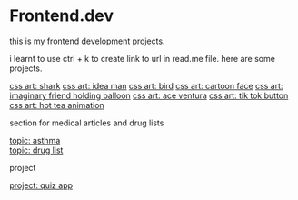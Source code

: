 # Frontend.dev
this is my frontend development projects.

i learnt to use ctrl + k to create link to url in read.me file. here are some projects.

[css art: shark](https://kenzy1093.github.io/Frontend.dev/css-art/css%20shark/shark.html)
[css art: idea man](https://kenzy1093.github.io/Frontend.dev/css-art/man_with_idea/idea.html)
[css art: bird](https://kenzy1093.github.io/Frontend.dev/css-art/bird/bird.html)
[css art: cartoon face](https://kenzy1093.github.io/Frontend.dev/css-art/cartoon%20face/face.html)
[css art: imaginary friend holding balloon](https://kenzy1093.github.io/Frontend.dev/css-art/imaginary%20friend%20holding%20balloon/)
[css art: ace ventura](https://kenzy1093.github.io/Frontend.dev/css-art/ace%20ventura/)
[css art: tik tok button](https://kenzy1093.github.io/Frontend.dev/css-art/tik%20tok%20button/button.html)
[css art: hot tea animation](file:///C:/Users/kenzy/Frontend.dev/css-art/hot%20tea%20animation/hot%20tea.html)

section for medical articles and drug lists

[topic: asthma](https://kenzy1093.github.io/Frontend.dev/medical%20articles/asthma/asthma.html)
<br>
[topic: drug list](https://kenzy1093.github.io/Frontend.dev/medical%20articles/druglist/druglist.html)


project

[project: quiz app](https://kenzy1093.github.io/Frontend.dev/quiz%20app/index.html)
